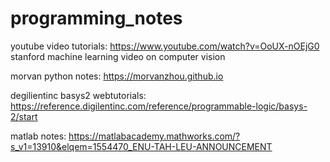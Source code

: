 # programming_notes
youtube video tutorials:
https://www.youtube.com/watch?v=OoUX-nOEjG0
stanford machine learning video on computer vision

morvan python notes:
https://morvanzhou.github.io

degilientinc basys2 webtutorials:
https://reference.digilentinc.com/reference/programmable-logic/basys-2/start

matlab notes:
https://matlabacademy.mathworks.com/?s_v1=13910&elqem=1554470_ENU-TAH-LEU-ANNOUNCEMENT
